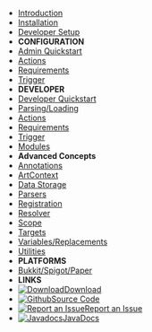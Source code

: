 - [Introduction](/introduction)
- [Installation](/installation)
- [Developer Setup](/dev-setup)
- **CONFIGURATION**
- [Admin Quickstart](/configuration/README.md)
- [Actions](/configuration/actions)
- [Requirements](/configuration/requirements)
- [Trigger](/configuration/trigger)
- **DEVELOPER**
- [Developer Quickstart](/developer/)
- [Parsing/Loading](/developer/loading)
- [Actions](/developer/actions)
- [Requirements](/developer/requirements)
- [Trigger](/developer/trigger)
- [Modules](/developer/modules)
- **Advanced Concepts**
- [Annotations](/developer/annotations)
- [ArtContext](/developer/art-context)
- [Data Storage](/developer/data)
- [Parsers](/developer/parser)
- [Registration](/developer/registration)
- [Resolver](/developer/resolver)
- [Scope](/developer/scope)
- [Targets](/developer/targets)
- [Variables/Replacements](/developer/variables)
- [Utilities](/developer/utilities)
- **PLATFORMS**
- [Bukkit/Spigot/Paper](/platforms/bukkit)
- **LINKS**
- [![Download](https://icongr.am/fontawesome/cloud-download.svg?size=18&color=currentColor)Download](https://github.com/art-framework/art-core/releases/latest)
- [![Github](https://icongr.am/devicon/github-original.svg?size=16&color=currentColor)Source Code](https://github.com/art-framework)
- [![Report an Issue](https://icongr.am/fontawesome/bug.svg?size=16&color=currentColor)Report an Issue](https://github.com/art-framework/art-framework/issues/new/choose)
- [![Javadocs](https://icongr.am/devicon/java-original.svg?size=16&color=currentColor)JavaDocs](https://jdocs.art-framework.io)
